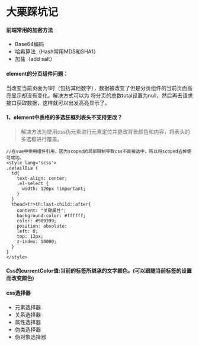 大栗踩坑记
====
#### 前端常用的加密方法
* Base64编码
* 哈希算法（Hash常用MDS和SHA1）
* 加盐（add salt）
#### element的分页组件问题：
当改变当前页面为1时（包括其他数字），数据被改变了但是分页组件的当前页面高亮显示却没有变化。解决方式可以为 将分页的总数total设置为null，然后再去请求接口获取数据，这样就可以出发高亮显示了。
#### 1、element中表格的多选狂框列表头不支持更改？
> 解决方法为使用css伪元素进行元素定位并更改背景颜色和内容，将表头的多选框进行覆盖。
````
//在vue中使用组件引用，因为scoped的局部限制导致css不能被选中，所以将scoped去掉便可成功。
<style lang='scss'>
.detailDia {
  td{
    text-align: center;
    .el-select {
      width: 120px !important;
    }
  }
  thead>tr>th:last-child::after{
    content: "关键属性";
    background-color: #ffffff;
    color: #909399;
    position: absolute;
    left: 0;
    top: 12px;
    z-index: 10000;
  }
}
</style>
````
#### Css的currentColor值:当前的标签所继承的文字颜色。(可以跟随当前标签的设置而改变颜色)
#### css选择器
* 元素选择器
* 关系选择器
* 属性选择器
* 伪类选择器
* 伪对象选择器